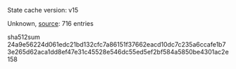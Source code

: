 State cache version: v15

Unknown, [source](https://dxvkcachehost.codepotatoes.de): 716 entries

sha512sum 24a9e56224d061edc21bd132cfc7a86151f37662eacd10dc7c235a6ccafe1b73e265d62aca1dd8ef47e31c45528e546dc55ed5ef2bf584a5850be4301ac2e158
